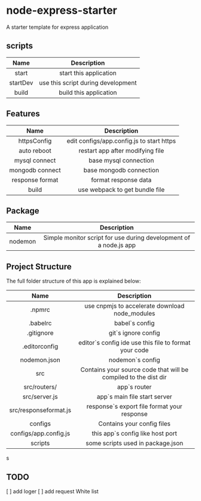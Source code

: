 # node-express-starter
A starter template for express application

## scripts

|Name|Description|
|:---:|:---:|
|start|start this application|
|startDev|use this script during development|
|build|build this application|

## Features
|Name|Description|
|:---:|:---:|
|httpsConfig|edit configs/app.config.js to start https|
|auto reboot|restart app after modifying file|
|mysql connect|base mysql connection|
|mongodb connect|base mongodb connection|
|response format|format response data|
|build|use webpack to get bundle file|

## Package
|Name|Description|
|:---:|:---:|
|nodemon|Simple monitor script for use during development of a node.js app|

## Project Structure
The full folder structure of this app is explained below:

|Name|Description|
|:---:|:---:|
|.npmrc|use cnpmjs to accelerate download node_modules|
|.babelrc|babel`s config|
|.gitignore|git`s ignore config|
|.editorconfig|editor`s config ide use this file to format your code|
|nodemon.json|nodemon`s config|
|src|Contains your source code that will be compiled to the dist dir|
|src/routers/|app`s router|
|src/server.js|app`s main file start server|
|src/responseformat.js|response`s export file format your response|
|configs|Contains your config files|
|configs/app.config.js|this app`s config like host port|
|scripts|some scripts used in package.json|
s
## TODO
[ ] add loger
[ ] add request White list

